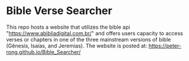 # Bible Verse Searcher
This repo hosts a website that utilizes the bible api "https://www.abibliadigital.com.br/" and offers users capacity to access verses or chapters in one of the three mainstream versions of bible (Gênesis, Isaías, and Jeremias). The website is posted at: https://peter-rong.github.io/Bible_Searcher/
